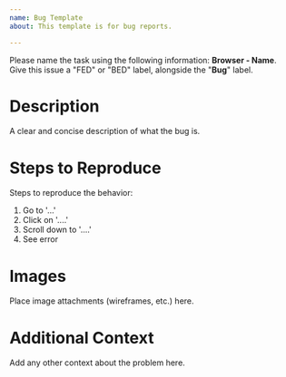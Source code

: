 ```yaml
---
name: Bug Template
about: This template is for bug reports.

---
```


Please name the task using the following information: **Browser - Name**. Give this issue a "FED" or "BED" label, alongside the "**Bug**" label.

# Description
A clear and concise description of what the bug is.

# Steps to Reproduce
Steps to reproduce the behavior:
1. Go to '...'
2. Click on '....'
3. Scroll down to '....'
4. See error

# Images
Place image attachments (wireframes, etc.) here.

# Additional Context
Add any other context about the problem here.

